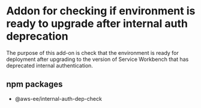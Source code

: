 # Addon for checking if environment is ready to upgrade after internal auth deprecation

The purpose of this add-on is check that the environment is ready for deployment after upgrading to the version of Service Workbench that has deprecated internal authentication.

## npm packages

- @aws-ee/internal-auth-dep-check
